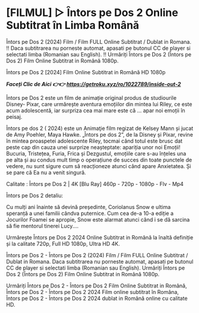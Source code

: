 # [FILMUL] ▷ Ȋntors pe Dos 2 Online Subtitrat în Limba Română

Ȋntors pe Dos 2 (2024) Film / Film FULL Online Subtitrat / Dublat in Romana. !! Daca subtitrarea nu porneste automat, apasati pe butonul CC de player si selectati limba (Romanian sau English). !! Urmăriți Ȋntors pe Dos 2 (Ȋntors pe Dos 2) Film Online Subtitrat in Română 1080p.

Ȋntors pe Dos 2 [2024] Film Online Subtitrat in Română HD 1080p

***Faceți Clic de Aici 👉👉 https://getroku.xyz/ro/1022789/inside-out-2***

Întors pe Dos 2 este un film de animație original produs de studiourile Disney- Pixar, care urmărește aventura emoțiilor din mintea lui Riley, ce este acum adolescentă, iar surpriza cea mai mare este că ... apar noi emoții în peisaj.

Întors pe dos 2 ( 2024) este un  Animaţie film regizat de  Kelsey Mann și jucat de  Amy Poehler, Maya Hawke. „Întors pe dos 2”, de la Disney și Pixar, revine în mintea proaspetei adolescente Riley, tocmai când totul este brusc dat peste cap din cauza unei surprize neașteptate: apariția unor noi Emoții! Bucuria, Tristețea, Furia, Frica și Dezgustul, emoțiile care s-au înțeles una pe alta și au condus mult timp o operațiune de succes din toate punctele de vedere, nu sunt sigure cum să reacționeze atunci când apare Anxietatea. Și se pare că Ea nu a venit singură.

Calitate : Ȋntors pe Dos 2 | 4K [Blu Ray] 460p - 720p - 1080p - Flv - Mp4

Ȋntors pe Dos 2 detaliu:

Cu mulți ani înainte să devină președinte, Coriolanus Snow e ultima speranță a unei familii cândva puternice. Cum cea de-a 10-a ediție a Jocurilor Foamei se apropie, Snow este alarmat atunci când i se dă sarcina să fie mentorul tinerei Lucy....

Urmărește Ȋntors pe Dos 2 2024 Online Subtitrat in Română la înaltă definiție și la calitate 720p, Full HD 1080p, Ultra HD 4K.

Ȋntors pe Dos 2 - Ȋntors pe Dos 2 (2024) Film / Film FULL Online Subtitrat / Dublat in Romana. Daca subtitrarea nu porneste automat, apasati pe butonul CC de player si selectati limba (Romanian sau English). Urmăriți Ȋntors pe Dos 2 (Ȋntors pe Dos 2) Film Online Subtitrat in Română 1080p.

Urmăriți Ȋntors pe Dos 2 - Ȋntors pe Dos 2 Film Online Subtitrat in Română, Ȋntors pe Dos 2 - Ȋntors pe Dos 2 2024 Film online subtitrat în Româna, Ȋntors pe Dos 2 - Ȋntors pe Dos 2 2024 dublat in Română online cu calitate HD.
